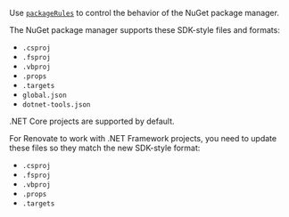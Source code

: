 Use [`packageRules`](../../../configuration-options.md#packagerules) to control the behavior of the NuGet package manager.

The NuGet package manager supports these SDK-style files and formats:

-   `.csproj`
-   `.fsproj`
-   `.vbproj`
-   `.props`
-   `.targets`
-   `global.json`
-   `dotnet-tools.json`

.NET Core projects are supported by default.

For Renovate to work with .NET Framework projects, you need to update these files so they match the new SDK-style format:

-   `.csproj`
-   `.fsproj`
-   `.vbproj`
-   `.props`
-   `.targets`
